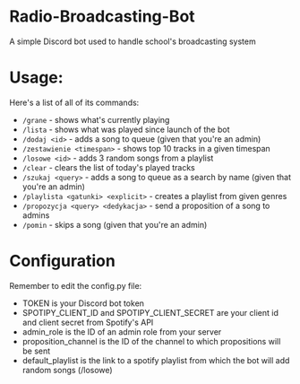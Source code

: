 # Radio-Broadcasting-Bot
A simple Discord bot used to handle school's broadcasting system

# Usage:
Here's a list of all of its commands:
 - `/grane` - shows what's currently playing
 - `/lista` - shows what was played since launch of the bot
 - `/dodaj <id>` - adds a song to queue (given that you're an admin)
 - `/zestawienie <timespan>` - shows top 10 tracks in a given timespan
 - `/losowe <id>` - adds 3 random songs from a playlist
 - `/clear` - clears the list of today's played tracks
 - `/szukaj <query>` - adds a song to queue as a search by name (given that you're an admin)
 - `/playlista <gatunki> <explicit>` - creates a playlist from given genres
- `/propozycja <query> <dedykacja>` - send a proposition of a song to admins
- `/pomin` - skips a song (given that you're an admin)
 
 # Configuration
 Remember to edit the config.py file:
 - TOKEN is your Discord bot token
 - SPOTIPY_CLIENT_ID and SPOTIPY_CLIENT_SECRET are your client id and client secret from Spotify's API
 - admin_role is the ID of an admin role from your server
 - proposition_channel is the ID of the channel to which propositions will be sent
 - default_playlist is the link to a spotify playlist from which the bot will add random songs (/losowe)

